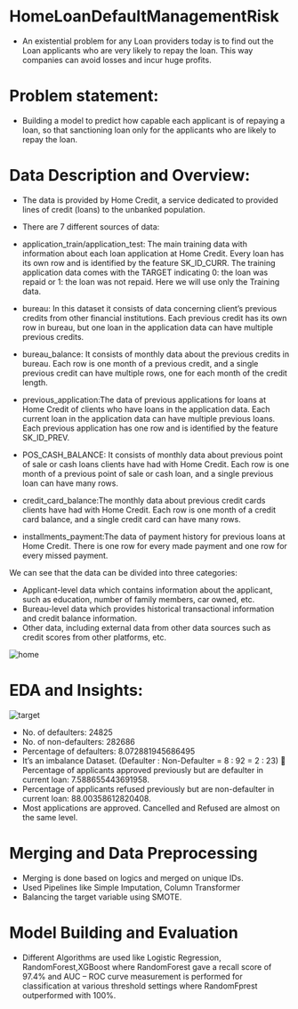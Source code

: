 # HomeLoanDefaultManagementRisk

- An existential problem for any Loan providers today is to find out the Loan applicants who are very likely to repay the loan. This way companies can avoid losses and incur huge profits.

# Problem statement:
- Building a model to predict how capable each applicant is of repaying a loan, so that sanctioning loan only for the applicants who are likely to repay the loan.

# Data Description and Overview:
- The data is provided by Home Credit, a service dedicated to provided lines of credit (loans) to the unbanked population.

- There are 7 different sources of data:

- application_train/application_test: The main training data with information about each loan application at Home Credit. Every loan has its own row and is identified by the feature SK_ID_CURR. The training application data comes with the TARGET indicating 0: the loan was repaid or 1: the loan was not repaid. Here we will use only the Training data.
- bureau: In this dataset it consists of data concerning client’s previous credits from other financial institutions. Each previous credit has its own row in bureau, but one loan in the application data can have multiple previous credits.
- bureau_balance: It consists of monthly data about the previous credits in bureau. Each row is one month of a previous credit, and a single previous credit can have multiple rows, one for each month of the credit length.
- previous_application:The data of previous applications for loans at Home Credit of clients who have loans in the application data. Each current loan in the application data can have multiple previous loans. Each previous application has one row and is identified by the feature SK_ID_PREV.
- POS_CASH_BALANCE: It consists of monthly data about previous point of sale or cash loans clients have had with Home Credit. Each row is one month of a previous point of sale or cash loan, and a single previous loan can have many rows.
- credit_card_balance:The monthly data about previous credit cards clients have had with Home Credit. Each row is one month of a credit card balance, and a single credit card can have many rows.
- installments_payment:The data of payment history for previous loans at Home Credit. There is one row for every made payment and one row for every missed payment.

We can see that the data can be divided into three categories:
- Applicant-level data which contains information about the applicant, such as education, number of family members, car owned, etc.
- Bureau-level data which provides historical transactional information and credit balance information.
- Other data, including external data from other data sources such as credit scores from other platforms, etc.


![home](https://user-images.githubusercontent.com/101788326/186601675-5bc3d64e-80ed-4884-b624-e71375736055.png)

# EDA and Insights:

![target](https://user-images.githubusercontent.com/101788326/186606923-39751d22-dfc4-4e8e-986f-6333ed46df76.jpg)


- No. of defaulters: 24825
- No. of non-defaulters: 282686
- Percentage of defaulters: 8.072881945686495
- It’s an imbalance Dataset. (Defaulter : Non-Defaulter = 8 : 92 = 2 : 23)  Percentage of applicants approved previously but are defaulter in current loan: 7.588655443691958.
- Percentage of applicants refused previously but are non-defaulter in current loan: 88.00358612820408.
-  Most applications are approved. Cancelled and Refused are almost on the same level.

# Merging and Data Preprocessing

- Merging is done based on logics and merged on unique IDs.
- Used Pipelines like Simple Imputation, Column Transformer
- Balancing the target variable using SMOTE.

# Model Building and Evaluation

- Different Algorithms are used like Logistic Regression, RandomForest,XGBoost where RandomForest gave a recall score of 97.4% and AUC – ROC curve measurement is performed for classification at various threshold settings where RandomFprest outperformed with 100%.


